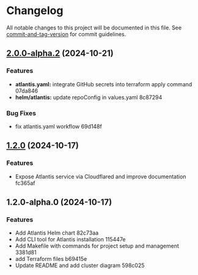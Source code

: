 # Changelog

All notable changes to this project will be documented in this file. See [commit-and-tag-version](https://github.com/absolute-version/commit-and-tag-version) for commit guidelines.

## [2.0.0-alpha.2](///compare/v2.0.0-alpha.1...v2.0.0-alpha.2) (2024-10-21)


### Features

* **atlantis.yaml:** integrate GitHub secrets into terraform apply command 07da846
* **helm/atlantis:** update repoConfig in values.yaml 8c87294


### Bug Fixes

* fix atlantis.yaml workflow 69d148f

## [1.2.0](///compare/v1.2.0-alpha.0...v1.2.0) (2024-10-17)


### Features

* Expose Atlantis service via Cloudflared and improve documentation fc365af

## 1.2.0-alpha.0 (2024-10-17)


### Features

* Add Atlantis Helm chart 82c73aa
* Add CLI tool for Atlantis installation 115447e
* Add Makefile with commands for project setup and management 3381d81
* add Terraform files b69415e
* Update README and add cluster diagram 598c025
